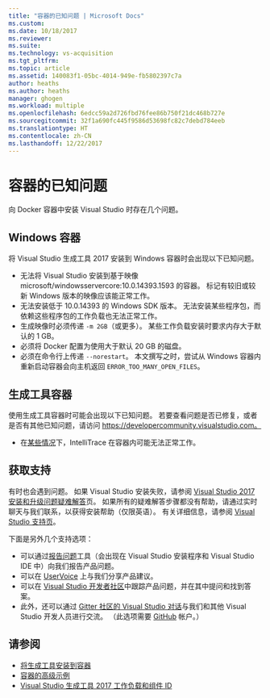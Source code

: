 ```yaml
---
title: "容器的已知问题 | Microsoft Docs"
ms.custom: 
ms.date: 10/18/2017
ms.reviewer: 
ms.suite: 
ms.technology: vs-acquisition
ms.tgt_pltfrm: 
ms.topic: article
ms.assetid: 140083f1-05bc-4014-949e-fb5802397c7a
author: heaths
ms.author: heaths
manager: ghogen
ms.workload: multiple
ms.openlocfilehash: 6edcc59a2d726fbd76fee86b750f21dc468b727e
ms.sourcegitcommit: 32f1a690fc445f9586d53698fc82c7debd784eeb
ms.translationtype: HT
ms.contentlocale: zh-CN
ms.lasthandoff: 12/22/2017
---
```

# <a name="known-issues-for-containers"></a>容器的已知问题

向 Docker 容器中安装 Visual Studio 时存在几个问题。

## <a name="windows-container"></a>Windows 容器

将 Visual Studio 生成工具 2017 安装到 Windows 容器时会出现以下已知问题。

* 无法将 Visual Studio 安装到基于映像 microsoft/windowsservercore:10.0.14393.1593 的容器。 标记有较旧或较新 Windows 版本的映像应该能正常工作。
* 无法安装低于 10.0.14393 的 Windows SDK 版本。 无法安装某些程序包，而依赖这些程序包的工作负载也无法正常工作。
* 生成映像时必须传递 `-m 2GB`（或更多）。 某些工作负载安装时要求内存大于默认的 1 GB。
* 必须将 Docker 配置为使用大于默认 20 GB 的磁盘。
* 必须在命令行上传递 `--norestart`。 本文撰写之时，尝试从 Windows 容器内重新启动容器会向主机返回 `ERROR_TOO_MANY_OPEN_FILES`。

## <a name="build-tools-container"></a>生成工具容器

使用生成工具容器时可能会出现以下已知问题。 若要查看问题是否已修复，或者是否有其他已知问题，请访问 https://developercommunity.visualstudio.com。

* 在[某些情况](https://github.com/Microsoft/vstest/issues/940)下，IntelliTrace 在容器内可能无法正常工作。

## <a name="get-support"></a>获取支持
有时也会遇到问题。 如果 Visual Studio 安装失败，请参阅 [Visual Studio 2017 安装和升级问题疑难解答](troubleshooting-installation-issues.md)页。 如果所有的疑难解答步骤都没有帮助，请通过实时聊天与我们联系，以获得安装帮助（仅限英语）。 有关详细信息，请参阅 [Visual Studio 支持页](https://www.visualstudio.com/vs/support/#talktous)。

下面是另外几个支持选项：
* 可以通过[报告问题](../ide/how-to-report-a-problem-with-visual-studio-2017.md)工具（会出现在 Visual Studio 安装程序和 Visual Studio IDE 中）向我们报告产品问题。
* 可以在 [UserVoice](https://visualstudio.uservoice.com/forums/121579) 上与我们分享产品建议。
* 可以在 [Visual Studio 开发者社区](https://developercommunity.visualstudio.com/)中跟踪产品问题，并在其中提问和找到答案。
* 此外，还可以通过 [Gitter 社区的 Visual Studio 对话](https://gitter.im/Microsoft/VisualStudio)与我们和其他 Visual Studio 开发人员进行交流。  （此选项需要 [GitHub](https://github.com/) 帐户。）

## <a name="see-also"></a>请参阅

* [将生成工具安装到容器](build-tools-container.md)
* [容器的高级示例](advanced-build-tools-container.md)
* [Visual Studio 生成工具 2017 工作负载和组件 ID](workload-component-id-vs-build-tools.md)
